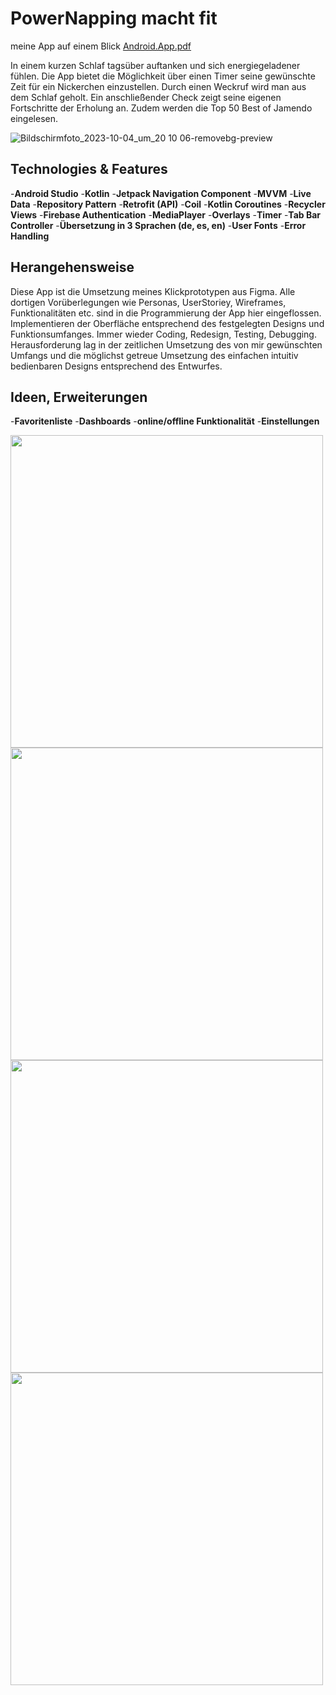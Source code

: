 # PowerNapping macht fit

meine App auf einem Blick
[Android.App.pdf](https://github.com/BernadetteWerneke/PowerNapping/files/14617497/Android.App.pdf)

In einem kurzen Schlaf tagsüber auftanken und sich energiegeladener fühlen. 
Die App bietet die Möglichkeit über einen Timer seine gewünschte Zeit für ein Nickerchen einzustellen. Durch einen Weckruf wird man aus dem Schlaf geholt. Ein anschließender Check zeigt seine eigenen Fortschritte der Erholung an.
Zudem werden die Top 50 Best of Jamendo eingelesen.

![Bildschirmfoto_2023-10-04_um_20 10 06-removebg-preview](https://github.com/BernadetteWerneke/PowerNapping/assets/120725476/37cc18c4-6bbb-4da6-96a7-4a095b514a83)

## Technologies & Features
-**Android Studio**
-**Kotlin**
-**Jetpack Navigation Component**
-**MVVM**
-**Live Data**
-**Repository Pattern**
-**Retrofit (API)**
-**Coil**
-**Kotlin Coroutines**
-**Recycler Views**
-**Firebase Authentication**
-**MediaPlayer**
-**Overlays**
-**Timer**
-**Tab Bar Controller**
-**Übersetzung in 3 Sprachen (de, es, en)**
-**User Fonts**
-**Error Handling**

## Herangehensweise
Diese App ist die Umsetzung meines Klickprototypen aus Figma. Alle dortigen Vorüberlegungen wie Personas, UserStoriey, Wireframes, Funktionalitäten etc. sind in die Programmierung der App hier eingeflossen.
Implementieren der Oberfläche entsprechend des festgelegten Designs und Funktionsumfanges.
Immer wieder Coding, Redesign, Testing, Debugging.
Herausforderung lag in der zeitlichen Umsetzung des von mir gewünschten Umfangs und die möglichst getreue Umsetzung des einfachen intuitiv bedienbaren Designs entsprechend des Entwurfes.

## Ideen, Erweiterungen
-**Favoritenliste**
-**Dashboards**
-**online/offline Funktionalität**
-**Einstellungen**

<img src="https://github.com/BernadetteWerneke/PowerNapping/assets/120725476/2dce77ce-5755-4c52-af69-47276d63d325" width="500">
<img src="https://github.com/BernadetteWerneke/PowerNapping/assets/120725476/9677fe8f-ca80-4e26-b98f-a0784d72b29e" width="500">
<img src="https://github.com/BernadetteWerneke/PowerNapping/assets/120725476/cb32df35-e8e2-4ea9-8dbc-fa7607ea19b4" width="500">
<img src="https://github.com/BernadetteWerneke/PowerNapping/assets/120725476/45106d7d-efc3-4e28-b9ee-8c14baf6a51f" width="500">

